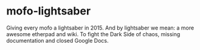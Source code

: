 # mofo-lightsaber
Giving every mofo a lightsaber in 2015. And by lightsaber we mean: a more awesome etherpad and wiki. To fight the Dark Side of chaos, missing documentation and closed Google Docs. 
